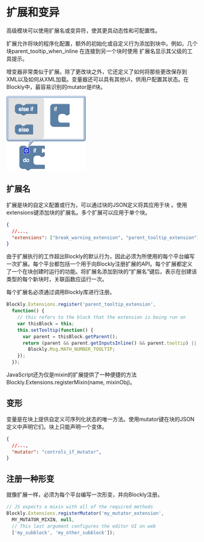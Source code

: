 # 扩展和变异

高级模块可以使用扩展名或变异符，使其更具动态性和可配置性。

扩展允许将块的程序化配置，额外的初始化或自定义行为添加到块中。例如，几个块parent_tooltip_when_inline 在连接到另一个块时使用 扩展名显示其父级的工具提示。

增变器非常类似于扩展。除了更改块之外，它还定义了如何将那些更改保存到XML以及如何从XML加载。变量器还可以具有其他UI，供用户配置其状态。在Blockly中，最容易识别的mutator是if块。

![](mutator1.png)

## 扩展名

扩展是块的自定义配置或行为，可以通过块的JSON定义将其应用于块 。使用extensions键添加块的扩展名。多个扩展可以应用于单个块。

```JSON
{
  //...,
  "extensions": ["break_warning_extension", "parent_tooltip_extension"],
}
```

由于扩展执行的工作超出Blockly的默认行为，因此必须为所使用的每个平台编写一次扩展。每个平台都包括一个用于向Blockly注册扩展的API。每个扩展都定义了一个在块创建时运行的功能。将扩展名添加到块的“扩展名”键后，表示在创建该类型的每个新块时，关联函数应运行一次。

每个扩展名必须通过调用Blockly库进行注册。

```js
Blockly.Extensions.register('parent_tooltip_extension',
  function() {
    // this refers to the block that the extension is being run on
    var thisBlock = this;
    this.setTooltip(function() {
      var parent = thisBlock.getParent();
      return (parent && parent.getInputsInline() && parent.tooltip) ||
        Blockly.Msg.MATH_NUMBER_TOOLTIP;
    });
  });
```

JavaScript还为仅是mixin的扩展提供了一种便捷的方法Blockly.Extensions.registerMixin(name, mixinObj)。

## 变形

变量是在块上提供自定义可序列化状态的唯一方法。使用mutator键在块的JSON定义中声明它们。块上只能声明一个变体。

```JSON
{
  //...,
  "mutator": "controls_if_mutator",
}
```

## 注册一种形变
就像扩展一样，必须为每个平台编写一次形变，并向Blockly注册。

```js
// JS expects a mixin with all of the required methods
Blockly.Extensions.registerMutator('my_mutator_extension',
  MY_MUTATOR_MIXIN, null,
  // This last argument configures the editor UI on web
  ['my_subblock', 'my_other_subblock']);
```
